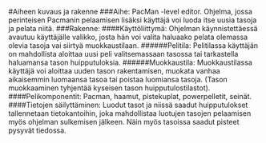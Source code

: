 #Aiheen kuvaus ja rakenne
###Aihe:
PacMan -level editor. Ohjelma, jossa perinteisen Pacmanin pelaamisen lisäksi käyttäjä voi luoda itse uusia tasoja ja pelata niitä.
###Rakenne:
####Käyttöliittymä:
Ohjelman käynnistettäessä avautuu käyttäjälle valikko, josta hän voi valita haluaako pelata olemassa olevia tasoja vai siirtyä muokkaustilaan.
######Pelitila:
Pelitilassa käyttäjän on mahdollista aloittaa uusi peli valitsemassaan tasossa tai tarkastella haluamansa tason huipputuloksia.
######Muokkaustila:
Muokkaustilassa käyttäjä voi aloittaa uuden tason rakentamisen, muokata vanhaa aikaisemmin luomaansa tasoa tai poistaa luomiansa tasoja. (Tason muokkaaminen tyhjentää kyseisen tason huipputulostilastot).
####Pelikomponentit:
Pacman, haamut, pistekuplat, powerpelletit, seinät.
####Tietojen säilyttäminen:
Luodut tasot ja niissä saadut huipputulokset tallennetaan tietokantoihin, joka mahdollistaa luotujen tasojen pelaamisen myös ohjelman sulkemisen jälkeen. Näin myös tasoissa saadut pisteet pysyvät tiedossa. 
